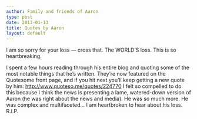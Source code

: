 ```yaml
---
author: Family and friends of Aaron
type: post
date: 2013-01-13
title: Quotes by Aaron
layout: default
---
```

I am so sorry for your loss — cross that. The WORLD’S loss. This is so heartbreaking.

I spent a few hours reading through his entire blog and quoting some of the most notable things that he’s written.
They’re now featured on the Quotesome front page, and if you hit next you’ll keep getting a new quote by him: http://www.quoteso.me/quotes/224770
I felt so compelled to do this because I think the news is presenting a lame, watered-down version of Aaron (he was right about the news and media). He was so much more. He was complex and multifaceted…
I am heartbroken to hear about his loss.
R.I.P.

